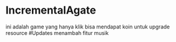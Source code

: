 # IncrementalAgate
ini adalah game yang hanya klik bisa mendapat koin untuk upgrade resource
#Updates
menambah fitur musik
